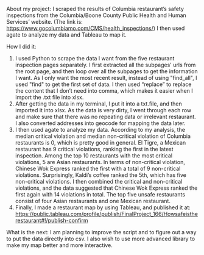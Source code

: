 About my project: 
I scraped the results of Columbia restaurant’s safety inspections from the Columbia/Boone County Public Health and Human Services’ website. (The link is: https://www.gocolumbiamo.com/CMS/health_inspections/) I then used agate to analyze my data and Tableau to map it. 

How I did it: 
1.	I used Python to scrape the data I want from the five restaurant inspection pages separately. I first extracted all the subpages' urls from the root page, and then loop over all the subpages to get the information I want. As I only want the most recent result, instead of using "find_all", I used "find" to get the first set of data. I then used “replace” to replace the content that I don’t need into comma, which makes it easier when I import the .txt file into xlsx. 
2.	After getting the data in my terminal, I put it into a txt.file, and then imported it into xlsx. As the data is very dirty, I went through each row and make sure that there was no repeating data or irrelevant restaurant. I also converted addresses into geocode for mapping the data later. 
3.	I then used agate to analyze my data. According to my analysis, the median critical violation and median non-critical violation of Columbia restaurants is 0, which is pretty good in general. El Tigre, a Mexican restaurant has 9 critical violations, ranking the first in the latest inspection. Among the top 10 restaurants with the most critical violations, 5 are Asian restaurants. 
In terms of non-critical violation, Chinese Wok Express ranked the first with a total of 9 non-critical violations. Surprisingly, Kaldi’s coffee ranked the 5th, which has five non-critical violations.
I then combined the critical and non-critical violations, and the data suggested that Chinese Wok Express ranked the first again with 14 violations in total. The top five unsafe restaurants consist of four Asian restaurants and one Mexican restaurant. 
4.	Finally, I made a restaurant map by using Tableau, and published it at: https://public.tableau.com/profile/publish/FinalProject_166/Howsafeistherestaurant#!/publish-confirm


What is the next: 
I am planning to improve the script and to figure out a way to put the data directly into csv. I also wish to use more advanced library to make my map better and more interactive. 
